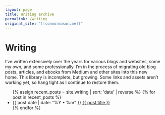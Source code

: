 ```yaml
---
layout: page
title: Writing archive
permalink: /writing
original_site: "[[connormason.me]]"
---
```

# Writing

I’ve written extensively over the years for various blogs and websites, some my own, and some professionally. I’m in the process of migrating old blog posts, articles, and ebooks from Medium and other sites into this new home. This library is incomplete, but growing. Some links and assets aren’t working yet, so hang tight as I continue to restore them.

<ul>
  {% assign recent_posts = site.writing | sort: 'date' | reverse %}
  {% for post in recent_posts %}
	<li>
	  <span class="date-label">{{ post.date | date: "%Y • %m" }}</span> <a href="{{ site.baseurl }}{{ post.url }}">{{ post.title }}</a>
	</li>
  {% endfor %}
</ul>